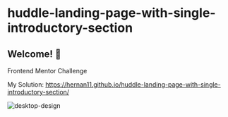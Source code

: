 # huddle-landing-page-with-single-introductory-section
## Welcome! 👋

Frontend Mentor Challenge 

My Solution: https://hernan11.github.io/huddle-landing-page-with-single-introductory-section/

![desktop-design](https://user-images.githubusercontent.com/26915529/114319226-fd6f0880-9ae6-11eb-9167-0248ed28d9a5.jpg)
